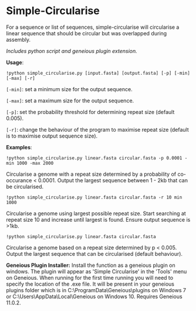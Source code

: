 # Simple-Circularise
For a sequence or list of sequences, simple-circularise will circularise a linear sequence that should be circular but was overlapped during assembly.

_Includes python script and geneious plugin extension._

**Usage**: 
```shell 
!python simple_circularise.py [input.fasta] [output.fasta] [-p] [-min] [-max] [-r]
```
```[-min]```: set a minimum size for the output sequence. 

```[-max]```: set a maximum size for the output sequence.

```[-p]```: set the probability threshold for determining repeat size (default 0.005). 

```[-r]```: change the behaviour of the program to maximise repeat size (default is to maximise output sequence size). 


**Examples**:

```shell
!python simple_circularise.py linear.fasta circular.fasta -p 0.0001 -min 1000 -max 2000
``` 
Circularise a genome with a repeat size determined by a probability of co-occurance < 0.0001. Output the largest sequence between 1 - 2kb  that can be circularised.

```shell
!python simple_circularise.py linear.fasta circular.fasta -r 10 min 1000
```

Circularise a genome using largest possible repeat size. Start searching at repeat size 10 and increase until largest is found. Ensure output sequence is >1kb.

```shell
!python simple_circularise.py linear.fasta circular.fasta 
```
Circularise a genome based on a repeat size determined by p < 0.005. Output the largest sequence that can be circularised (default behaviour). 

**Geneious Plugin Installer:** Install the function as a geneious plugin on windows. The plugin will appear as 'Simple Circularise' in the 'Tools' menu on Geneious. When running for the first time running you will need to specify the location of the .exe file. It will be present in your geneious plugins folder which is in C:\ProgramData\Geneious\plugins on Windows 7 or C:\Users\AppData\Local\Geneious on Windows 10. Requires Geneious 11.0.2.
